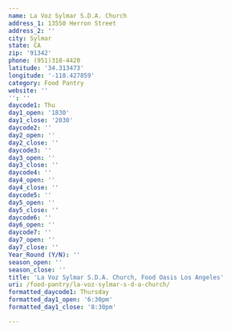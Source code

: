 ```yaml
---
name: La Voz Sylmar S.D.A. Church
address_1: 13550 Herron Street
address_2: ''
city: Sylmar
state: CA
zip: '91342'
phone: (951)318-4420
latitude: '34.313473'
longitude: '-118.427859'
category: Food Pantry
website: ''
'': ''
daycode1: Thu
day1_open: '1830'
day1_close: '2030'
daycode2: ''
day2_open: ''
day2_close: ''
daycode3: ''
day3_open: ''
day3_close: ''
daycode4: ''
day4_open: ''
day4_close: ''
daycode5: ''
day5_open: ''
day5_close: ''
daycode6: ''
day6_open: ''
daycode7: ''
day7_open: ''
day7_close: ''
Year_Round (Y/N): ''
season_open: ''
season_close: ''
title: 'La Voz Sylmar S.D.A. Church, Food Oasis Los Angeles'
uri: /food-pantry/la-voz-sylmar-s-d-a-church/
formatted_daycode1: Thursday
formatted_day1_open: '6:30pm'
formatted_day1_close: '8:30pm'

---
```

